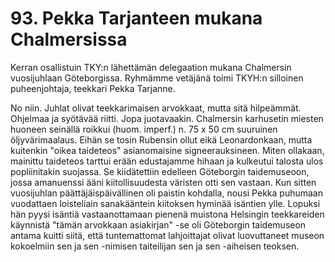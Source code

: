 


    
# 93. Pekka Tarjanteen mukana Chalmersissa

Kerran osallistuin TKY:n lähettämän delegaation mukana Chalmersin vuosijuhlaan Göteborgissa. 
Ryhmämme vetäjänä toimi TKYH:n silloinen puheenjohtaja, teekkari Pekka Tarjanne. 	

No niin. Juhlat olivat teekkarimaisen arvokkaat, mutta sitä hilpeämmät. Ohjelmaa ja syötävää riitti. 
Jopa juotavaakin. Chalmersin karhusetin miesten huoneen seinällä roikkui (huom. imperf.) n. 75 x 50 
cm suuruinen öljyvärimaalaus. Eihän se tosin Rubensin ollut eikä Leonardonkaan, mutta kuitenkin 
"oikea taideteos" asianomaisine signeerauksineen. Miten ollakaan, mainittu taideteos tarttui erään 
edustajamme hihaan ja kulkeutui talosta ulos popliinitakin suojassa. Se kiidätettiin edelleen Göteborgin 
taidemuseoon, jossa amanuenssi ääni kiitollisuudesta väristen otti sen vastaan. Kun sitten vuosijuhlan 
päättäjäispäivällinen oli paistin kohdalla, nousi Pekka puhumaan vuodattaen loisteliain sanakääntein 
kiitoksen hyminää isäntien ylle. Lopuksi hän pyysi isäntiä vastaanottamaan pienenä muistona 
Helsingin teekkareiden käynnistä "tämän arvokkaan asiakirjan" -se oli Göteborgin taidemuseon antama 
kuitti siitä, että tuntemattomat lahjoittajat olivat luovuttaneet museon kokoelmiin sen ja sen -nimisen 
taiteilijan sen ja sen -aiheisen teoksen.

